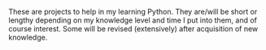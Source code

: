 These are projects to help in my learning Python. They are/will be short or
lengthy depending on my knowledge level and time I put into them, and of
course interest. Some will be revised (extensively) after acquisition of new knowledge.
